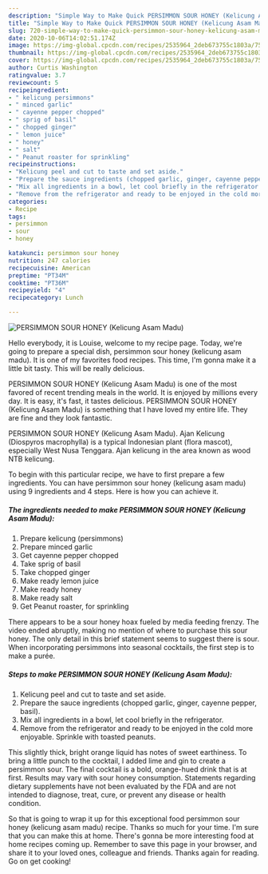 ```yaml
---
description: "Simple Way to Make Quick PERSIMMON SOUR HONEY (Kelicung Asam Madu)"
title: "Simple Way to Make Quick PERSIMMON SOUR HONEY (Kelicung Asam Madu)"
slug: 720-simple-way-to-make-quick-persimmon-sour-honey-kelicung-asam-madu
date: 2020-10-06T14:02:51.174Z
image: https://img-global.cpcdn.com/recipes/2535964_2deb673755c1803a/751x532cq70/persimmon-sour-honey-kelicung-asam-madu-recipe-main-photo.jpg
thumbnail: https://img-global.cpcdn.com/recipes/2535964_2deb673755c1803a/751x532cq70/persimmon-sour-honey-kelicung-asam-madu-recipe-main-photo.jpg
cover: https://img-global.cpcdn.com/recipes/2535964_2deb673755c1803a/751x532cq70/persimmon-sour-honey-kelicung-asam-madu-recipe-main-photo.jpg
author: Curtis Washington
ratingvalue: 3.7
reviewcount: 5
recipeingredient:
- " kelicung persimmons"
- " minced garlic"
- " cayenne pepper chopped"
- " sprig of basil"
- " chopped ginger"
- " lemon juice"
- " honey"
- " salt"
- " Peanut roaster for sprinkling"
recipeinstructions:
- "Kelicung peel and cut to taste and set aside."
- "Prepare the sauce ingredients (chopped garlic, ginger, cayenne pepper, basil)."
- "Mix all ingredients in a bowl, let cool briefly in the refrigerator."
- "Remove from the refrigerator and ready to be enjoyed in the cold more enjoyable. Sprinkle with toasted peanuts."
categories:
- Recipe
tags:
- persimmon
- sour
- honey

katakunci: persimmon sour honey 
nutrition: 247 calories
recipecuisine: American
preptime: "PT34M"
cooktime: "PT36M"
recipeyield: "4"
recipecategory: Lunch

---
```



![PERSIMMON SOUR HONEY (Kelicung Asam Madu)](https://img-global.cpcdn.com/recipes/2535964_2deb673755c1803a/751x532cq70/persimmon-sour-honey-kelicung-asam-madu-recipe-main-photo.jpg)

Hello everybody, it is Louise, welcome to my recipe page. Today, we're going to prepare a special dish, persimmon sour honey (kelicung asam madu). It is one of my favorites food recipes. This time, I'm gonna make it a little bit tasty. This will be really delicious.

PERSIMMON SOUR HONEY (Kelicung Asam Madu) is one of the most favored of recent trending meals in the world. It is enjoyed by millions every day. It is easy, it's fast, it tastes delicious. PERSIMMON SOUR HONEY (Kelicung Asam Madu) is something that I have loved my entire life. They are fine and they look fantastic.

PERSIMMON SOUR HONEY (Kelicung Asam Madu). Ajan Kelicung (Diospyros macrophylla) is a typical Indonesian plant (flora mascot), especially West Nusa Tenggara. Ajan kelicung in the area known as wood NTB kelicung.


To begin with this particular recipe, we have to first prepare a few ingredients. You can have persimmon sour honey (kelicung asam madu) using 9 ingredients and 4 steps. Here is how you can achieve it.

<!--inarticleads1-->

##### The ingredients needed to make PERSIMMON SOUR HONEY (Kelicung Asam Madu):

1. Prepare  kelicung (persimmons)
1. Prepare  minced garlic
1. Get  cayenne pepper chopped
1. Take  sprig of basil
1. Take  chopped ginger
1. Make ready  lemon juice
1. Make ready  honey
1. Make ready  salt
1. Get  Peanut roaster, for sprinkling


There appears to be a sour honey hoax fueled by media feeding frenzy. The video ended abruptly, making no mention of where to purchase this sour honey. The only detail in this brief statement seems to suggest there is sour. When incorporating persimmons into seasonal cocktails, the first step is to make a purée. 

<!--inarticleads2-->

##### Steps to make PERSIMMON SOUR HONEY (Kelicung Asam Madu):

1. Kelicung peel and cut to taste and set aside.
1. Prepare the sauce ingredients (chopped garlic, ginger, cayenne pepper, basil).
1. Mix all ingredients in a bowl, let cool briefly in the refrigerator.
1. Remove from the refrigerator and ready to be enjoyed in the cold more enjoyable. Sprinkle with toasted peanuts.


This slightly thick, bright orange liquid has notes of sweet earthiness. To bring a little punch to the cocktail, I added lime and gin to create a persimmon sour. The final cocktail is a bold, orange-hued drink that is at first. Results may vary with sour honey consumption. Statements regarding dietary supplements have not been evaluated by the FDA and are not intended to diagnose, treat, cure, or prevent any disease or health condition. 

So that is going to wrap it up for this exceptional food persimmon sour honey (kelicung asam madu) recipe. Thanks so much for your time. I'm sure that you can make this at home. There's gonna be more interesting food at home recipes coming up. Remember to save this page in your browser, and share it to your loved ones, colleague and friends. Thanks again for reading. Go on get cooking!
